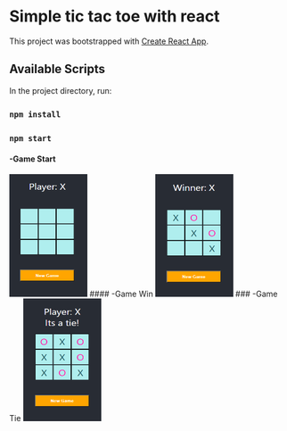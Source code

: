 # Simple tic tac toe with react

This project was bootstrapped with [Create React App](https://github.com/facebook/create-react-app).

## Available Scripts

In the project directory, run:

### `npm install`
### `npm start`

#### -Game Start
<img src="https://github.com/athangk/my-tic-tac-toe/blob/main/Capture1.PNG" width="140" height="220">
#### -Game Win
<img src="https://github.com/athangk/my-tic-tac-toe/blob/main/Capture2_Resized.png" width="140" height="220">
### -Game Tie
<img src="https://github.com/athangk/my-tic-tac-toe/blob/main/Capture3_Resized.png" width="140" height="220">
